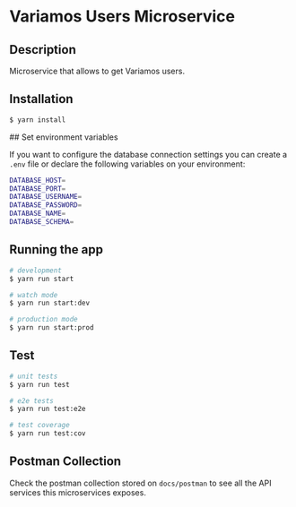 # Variamos Users Microservice

## Description

Microservice that allows to get Variamos users.

## Installation

```bash
$ yarn install
```

## Set environment variables

If you want to configure the database connection settings you can create a `.env` file or declare the following variables on your environment:

```bash
DATABASE_HOST=
DATABASE_PORT=
DATABASE_USERNAME=
DATABASE_PASSWORD=
DATABASE_NAME=
DATABASE_SCHEMA=
```

## Running the app

```bash
# development
$ yarn run start

# watch mode
$ yarn run start:dev

# production mode
$ yarn run start:prod
```

## Test

```bash
# unit tests
$ yarn run test

# e2e tests
$ yarn run test:e2e

# test coverage
$ yarn run test:cov
```

## Postman Collection

Check the postman collection stored on `docs/postman` to see all the API services this microservices exposes.